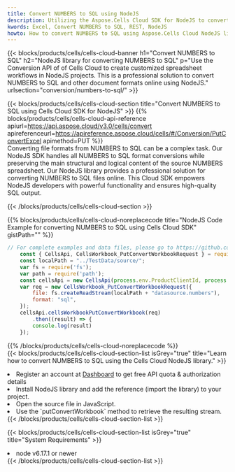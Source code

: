 ```yaml
---
title: Convert NUMBERS to SQL using NodeJS 
description: Utilizing the Aspose.Cells Cloud SDK for NodeJS to convert a NUMBERS format file to a SQL format file. 
kwords: Excel, Convert NUMBERS to SQL, REST, NodeJS
howto: How to convert NUMBERS to SQL using Aspose.Cells Cloud NodeJS library.
---
```



{{< blocks/products/cells/cells-cloud-banner h1="Convert NUMBERS to SQL" h2="NodeJS library for converting NUMBERS to SQL" p="Use the Conversion API of of Cells Cloud to create customized spreadsheet workflows in NodeJS projects. This is a professional solution to convert NUMBERS to SQL and other document formats online using NodeJS." urlsection="conversion/numbers-to-sql/" >}}

{{< blocks/products/cells/cells-cloud-section  title="Convert NUMBERS to SQL using Cells Cloud SDK for NodeJS" >}}
{{% blocks/products/cells/cells-cloud-api-reference  apiurl=https://api.aspose.cloud/v3.0/cells/convert  apireferenceurl=https://apireference.aspose.cloud/cells/#/Conversion/PutConvertExcel  apimethod=PUT %}}
<br/>
Converting file formats from NUMBERS to SQL can be a complex task. Our NodeJS SDK handles all NUMBERS to SQL format conversions while preserving the main structural and logical content of the source NUMBERS spreadsheet. Our NodeJS library provides a professional solution for converting NUMBERS to SQL files online. This Cloud SDK empowers NodeJS developers with powerful functionality and ensures high-quality SQL output.

{{< /blocks/products/cells/cells-cloud-section >}}

{{% blocks/products/cells/cells-cloud-noreplacecode title="NodeJS Code Example for converting NUMBERS to SQL using Cells Cloud SDK" gistPath="" %}}
 
```js
// For complete examples and data files, please go to https://github.com/aspose-cells-cloud/aspose-cells-cloud-node/
    const { CellsApi, CellsWorkbook_PutConvertWorkbookRequest } = require("asposecellscloud");
    const localPath = "../TestData/source/";
    var fs = require('fs');
    var path = require('path');
    const cellsApi = new CellsApi(process.env.ProductClientId, process.env.ProductClientSecret);
    var req = new CellsWorkbook_PutConvertWorkbookRequest({
        file: fs.createReadStream(localPath + "datasource.numbers"),
        format: "sql",
    });
    cellsApi.cellsWorkbookPutConvertWorkbook(req)
        .then((result) => {
        console.log(result)
    });
```
 
{{% /blocks/products/cells/cells-cloud-noreplacecode  %}}
<br/>
{{< blocks/products/cells/cells-cloud-section-list isGrey="true"  title="Learn how to convert NUMBERS to SQL using the Cells Cloud NodeJS library." >}}
<li>Register an account at <a href="https://dashboard.aspose.cloud/">Dashboard</a> to get free API quota & authorization details</li>
<li>Install NodeJS library and add the reference (import the library) to your project.</li>
<li>Open the source file in JavaScript.</li>
<li>Use the `putConvertWorkbook` method to retrieve the resulting stream.</li>
{{< /blocks/products/cells/cells-cloud-section-list >}}

{{< blocks/products/cells/cells-cloud-section-list isGrey="true"  title="System Requirements" >}}
<li>node v6.17.1 or newer</li>
{{< /blocks/products/cells/cells-cloud-section-list >}}
